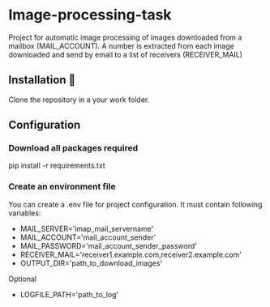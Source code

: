 # Image-processing-task

Project for automatic image processing of images downloaded from a mailbox (MAIL_ACCOUNT). A number is extracted from each image downloaded and send by email to a list 
of receivers (RECEIVER_MAIL)

## Installation 🔧

Clone the repository in a your work folder.

## Configuration

### Download all packages required

pip install -r requirements.txt

### Create an environment file

You can create a .env file for project configuration. It must contain following variables:

* MAIL_SERVER='imap_mail_servername'
* MAIL_ACCOUNT='mail_account_sender'
* MAIL_PASSWORD='mail_account_sender_password'
* RECEIVER_MAIL='receiver1.example.com,receiver2.example.com'
* OUTPUT_DIR='path_to_download_images'

Optional

* LOGFILE_PATH='path_to_log'

